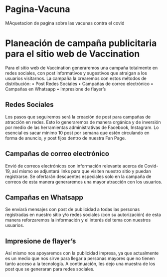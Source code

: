 # Pagina-Vacuna
MAquetacion de pagina sobre las vacunas contra el covid


# Planeación de campaña publicitaria para el sitio web de Vaccination

Para el sitio web de Vaccination generaremos una campaña totalmente en redes sociales, con post informativos y sugestivos que atraigan a los usuarios visitarnos.
La campaña la crearemos con estos métodos de distribución:
•	Post Redes Sociales
•	Campañas de correo electrónico
•	Campañas en Whatsapp
•	Impresione de flayer’s

## Redes Sociales
Los pasos que seguiremos será la creación de post para campañas de atracción en redes.
Esto lo generaremos de manera orgánica y de inversión por medio de las herramientas administrativas de Facebook, Instagram.
Lo esencial es sacar mínimo 10 post por semana que estén circulando en forma de anuncio, y post fijos dentro de nuestra Fan Page.

## Campañas de correo electrónico
Envió de correos electrónicos con información relevante acerca de Covid-19, así mismo se adjuntará links para que visiten nuestro sitio y puedan registrarse.
Se ofertarán descuentes especiales solo en la campaña de correos de esta manera generaremos una mayor atracción con los usuarios.

## Campañas en Whatsapp
Se enviará mensajes con post de publicidad a todas las personas registradas en nuestro sitio y/o redes sociales (con su autorización) de esta manera reforzaremos la información y el interés del tema con nuestros usuarios.

## Impresione de flayer’s
Así mismo nos apoyaremos con la publicidad impresa, ya que actualmente es un medio que nos sirve para llegar a personas mayores que no tienen tanto acceso a la tecnología.
A continuación, les dejo una muestra de los post que se generaran para redes sociales.
